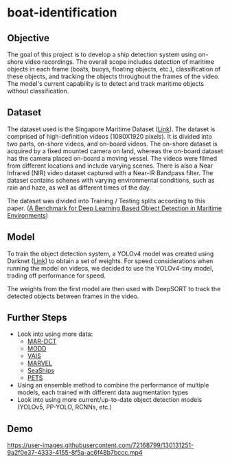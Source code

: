 # boat-identification
 
## Objective
The goal of this project is to develop a ship detection system using on-shore video recordings. The overall scope includes detection of maritime objects in each frame (boats, buoys, floating objects, etc.), classification of these objects, and tracking the objects throughout the frames of the video. The model's current capability is to detect and track maritime objects without classification. 

## Dataset
The dataset used is the Singapore Maritime Dataset (<a href="https://sites.google.com/site/dilipprasad/home/singapore-maritime-dataset">Link</a>). The dataset is comprised of high-definition videos (1080X1920 pixels). It is divided into two parts, on-shore videos, and on-board videos. The on-shore dataset is acquired by a fixed mounted camera on land, whereas the on-board dataset has the camera placed on-board a moving vessel. The videos were filmed from different locations and include varying scenes. There is also a Near Infrared (NIR) video dataset captured with a Near-IR Bandpass filter. The dataset contains schenes with varying environmental conditions, such as rain and haze, as well as different times of the day.

The dataset was divided into Training / Testing splits according to this paper. (<a href="https://openaccess.thecvf.com/content_CVPRW_2019/papers/PBVS/Moosbauer_A_Benchmark_for_Deep_Learning_Based_Object_Detection_in_Maritime_CVPRW_2019_paper.pdf">A Benchmark for Deep Learning Based
Object Detection in Maritime Environments</a>)

## Model
To train the object detection system, a YOLOv4 model was created using Darknet (<a href="https://github.com/AlexeyAB/darknet">Link</a>) to obtain a set of weights. For speed considerations when running the model on videos, we decided to use the YOLOv4-tiny model, trading off performance for speed.

The weights from the first model are then used with DeepSORT to track the detected objects between frames in the video. 

## Further Steps

- Look into using more data:
  - <a href="http://www.diag.uniroma1.it//~labrococo/MAR/">MAR-DCT</a>
  - <a href="https://www.vicos.si/resources/modd/MODD">MODD</a>
  - <a href="https://chriskanan.com/datasets/">VAIS</a>
  - <a href="https://github.com/avaapm/marveldataset2016">MARVEL</a> 
  - <a href="http://www.lmars.whu.edu.cn/prof_web/shaozhenfeng/datasets/SeaShips%287000%29.zip">SeaShips</a> 
  - <a href="http://www.cvg.reading.ac.uk/PETS2016/a.html">PETS</a> 
- Using an ensemble method to combine the performance of multiple models, each trained with different data augmentation types
- Look into using more current/up-to-date object detection models (YOLOv5, PP-YOLO, RCNNs, etc.)

## Demo

https://user-images.githubusercontent.com/72168799/130131251-9a2f0e37-4333-4155-8f5a-ac6f48b7bccc.mp4

